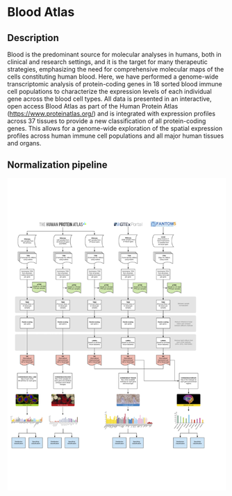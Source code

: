 # Blood Atlas

## Description
Blood is the predominant source for molecular analyses in humans, both in clinical and research settings, and it is the target for many therapeutic strategies, emphasizing the need for comprehensive molecular maps of the cells constituting human blood. Here, we have performed a genome-wide transcriptomic analysis of protein-coding genes in 18 sorted blood immune cell populations to characterize the expression levels of each individual gene across the blood cell types. All data is presented in an interactive, open access Blood Atlas as part of the Human Protein Atlas (https://www.proteinatlas.org/) and is integrated with expression profiles across 37 tissues to provide a new classification of all protein-coding genes. This allows for a genome-wide exploration of the spatial expression profiles across human immune cell populations and all major human tissues and organs.


## Normalization pipeline
![image](https://github.com/human-protein-atlas/BloodAtlas/blob/master/Fig.S1.A%20schematic%20view%20of%20the%20normalization%20strategy.png)

